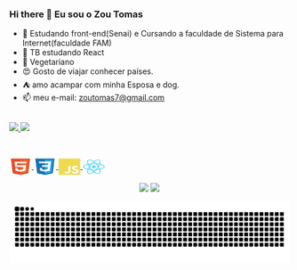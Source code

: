 ### Hi there 👋 Eu sou o Zou Tomas



- 🔭 Estudando front-end(Senai) e Cursando a faculdade de Sistema para Internet(faculdade FAM)
- 🌱 TB estudando React 
- 🥑 Vegetariano
- 😍 Gosto de viajar conhecer países.
- ⛺ amo acampar com minha Esposa e dog.
- 📫 meu e-mail: zoutomas7@gmail.com
##

 <div>
  <a href="https://github.com/zoutomas">
  <img height="180em" src="https://github-readme-stats.vercel.app/api?username=zoutomas&show_icons=true&theme=dracula&include_all_commits=true&count_private=true"/>
  <img height="180em" src="https://github-readme-stats.vercel.app/api/top-langs/?username=zoutomas&layout=compact&langs_count=7&theme=dracula"/>
</div>

##
  
<div style="display: inline_block"><br>
  <img align="center" alt="zou-HTML" height="30" width="40" src="https://raw.githubusercontent.com/devicons/devicon/master/icons/html5/html5-original.svg">
  <img align="center" alt="zou-CSS" height="30" width="40" src="https://raw.githubusercontent.com/devicons/devicon/master/icons/css3/css3-original.svg">
  <img align="center" alt="zou-JS" height="30" width="40" src="https://raw.githubusercontent.com/devicons/devicon/master/icons/javascript/javascript-plain.svg">  
  <img align="center" alt="zou-React" height="30" width="40" src="https://raw.githubusercontent.com/devicons/devicon/master/icons/react/react-original.svg">
</div>

 
  
  
  <div  align="center"> 
  
  <a href="https://www.instagram.com/" target="_blank"><img src="https://img.shields.io/badge/-Instagram-%23E4405F?style=for-the-badge&logo=instagram&logoColor=white" target="_blank"></a>
  <a href="https://www.linkedin.com/feed/" target="_blank"><img src="https://img.shields.io/badge/-LinkedIn-%230077B5?style=for-the-badge&logo=linkedin&logoColor=white" target="_blank"></a> 
 
  ![Snake animation](https://github.com/zoutomas/zoutomas/blob/output/github-contribution-grid-snake.svg)
 
</div>
